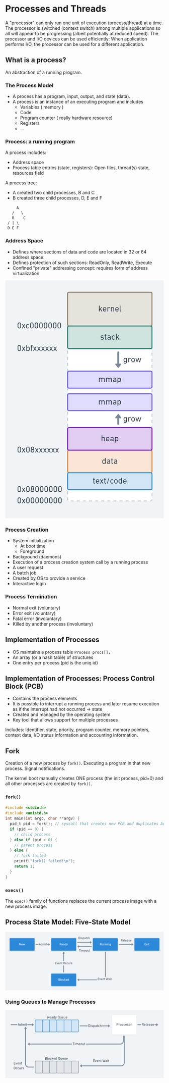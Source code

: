 # Processes and Threads

A "processor" can only run one unit of execution (process/thread) at a time. The
processor is switched (context switch) among multiple applications so all will
appear to be progressing (albeit potentially at reduced speed). The processor
and I/O devices can be used efficiently: When application performs I/O, the
processor can be used for a different application.

## What is a process?

An abstraction of a running program.

### The Process Model

- A process has a program, input, output, and state (data).
- A process is an instance of an executing program and includes
  - Variables ( memory )
  - Code
  - Program counter ( really hardware resource)
  - Registers
  - ...

### Process: a running program

A process includes:

- Address space
- Process table entries (state, registers): Open files, thread(s) state,
  resources field

A process tree:

- A created two child processes, B and C
- B created three child processes, D, E and F

```
     A
   /   \
   B    C
 / | \
 D E F
```

### Address Space

- Defines where sections of data and code are located in 32 or 64 address space.
- Defines protection of such sections: ReadOnly, ReadWrite, Execute
- Confined "private" addressing concept: requires form of address virtualization

![Address Space Example](.gitbook/assets/address-space.png)

### Process Creation

- System initialization
  - At boot time
  - Foreground
- Background (daemons)
- Execution of a process creation system call by a running process
- A user request
- A batch job
- Created by OS to provide a service
- Interactive login

### Process Termination

- Normal exit (voluntary)
- Error exit (voluntary)
- Fatal error (involuntary)
- Killed by another process (involuntary)

## Implementation of Processes

- OS maintains a process table `Process procs[];`
- An array (or a hash table) of structures
- One entry per process (pid is the uniq id)

## Implementation of Processes: Process Control Block (PCB)

- Contains the process elements
- It is possible to interrupt a running process and later resume execution as if
  the interrupt had not occurred → state
- Created and managed by the operating system
- Key tool that allows support for multiple processes

Includes: Identifier, state, priority, program counter, memory pointers, context
data, I/O status information and accounting information.

## Fork

Creation of a new process by `fork()`. Executing a program in that new process.
Signal notifications.

The kernel boot manually creates ONE process (the init process, pid=0) and all
other processes are created by `fork()`.

### `fork()`

```c
#include <stdio.h>
#include <unistd.h>
int main(int argc, char **argv) {
  pid_t pid = fork(); // syscall that creates new PCB and duplicates Address Space
  if (pid == 0) {
    // child process
  } else if (pid > 0) {
    // parent process
  } else {
    // fork failed
    printf("fork() failed!\n");
    return 1;
  }
}
```

### `execv()`

The `exec()` family of functions replaces the current process image with a new
process image.

## Process State Model: Five-State Model

![Process Five State Model](.gitbook/assets/process-five-state-model.png)

### Using Queues to Manage Processes

![Single blocked queue](.gitbook/assets/using-queues-to-manage-processes.png)
